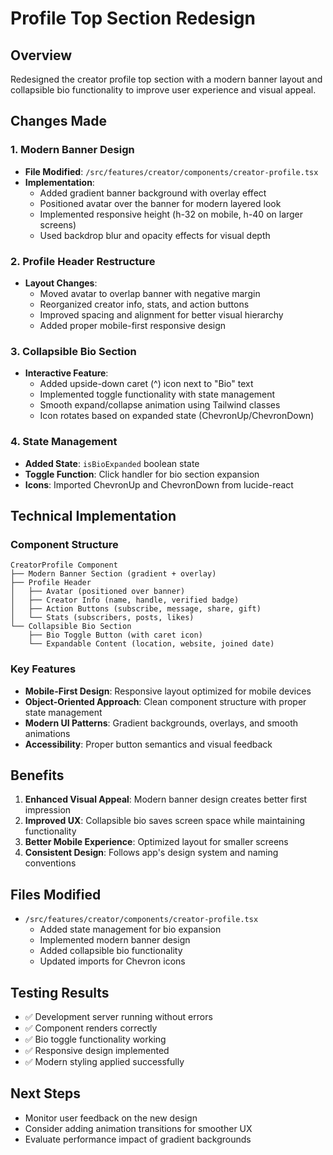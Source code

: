# Profile Top Section Redesign

## Overview
Redesigned the creator profile top section with a modern banner layout and collapsible bio functionality to improve user experience and visual appeal.

## Changes Made

### 1. Modern Banner Design
- **File Modified**: `/src/features/creator/components/creator-profile.tsx`
- **Implementation**: 
  - Added gradient banner background with overlay effect
  - Positioned avatar over the banner for modern layered look
  - Implemented responsive height (h-32 on mobile, h-40 on larger screens)
  - Used backdrop blur and opacity effects for visual depth

### 2. Profile Header Restructure
- **Layout Changes**:
  - Moved avatar to overlap banner with negative margin
  - Reorganized creator info, stats, and action buttons
  - Improved spacing and alignment for better visual hierarchy
  - Added proper mobile-first responsive design

### 3. Collapsible Bio Section
- **Interactive Feature**:
  - Added upside-down caret (^) icon next to "Bio" text
  - Implemented toggle functionality with state management
  - Smooth expand/collapse animation using Tailwind classes
  - Icon rotates based on expanded state (ChevronUp/ChevronDown)

### 4. State Management
- **Added State**: `isBioExpanded` boolean state
- **Toggle Function**: Click handler for bio section expansion
- **Icons**: Imported ChevronUp and ChevronDown from lucide-react

## Technical Implementation

### Component Structure
```
CreatorProfile Component
├── Modern Banner Section (gradient + overlay)
├── Profile Header
│   ├── Avatar (positioned over banner)
│   ├── Creator Info (name, handle, verified badge)
│   ├── Action Buttons (subscribe, message, share, gift)
│   └── Stats (subscribers, posts, likes)
└── Collapsible Bio Section
    ├── Bio Toggle Button (with caret icon)
    └── Expandable Content (location, website, joined date)
```

### Key Features
- **Mobile-First Design**: Responsive layout optimized for mobile devices
- **Object-Oriented Approach**: Clean component structure with proper state management
- **Modern UI Patterns**: Gradient backgrounds, overlays, and smooth animations
- **Accessibility**: Proper button semantics and visual feedback

## Benefits
1. **Enhanced Visual Appeal**: Modern banner design creates better first impression
2. **Improved UX**: Collapsible bio saves screen space while maintaining functionality
3. **Better Mobile Experience**: Optimized layout for smaller screens
4. **Consistent Design**: Follows app's design system and naming conventions

## Files Modified
- `/src/features/creator/components/creator-profile.tsx`
  - Added state management for bio expansion
  - Implemented modern banner design
  - Added collapsible bio functionality
  - Updated imports for Chevron icons

## Testing Results
- ✅ Development server running without errors
- ✅ Component renders correctly
- ✅ Bio toggle functionality working
- ✅ Responsive design implemented
- ✅ Modern styling applied successfully

## Next Steps
- Monitor user feedback on the new design
- Consider adding animation transitions for smoother UX
- Evaluate performance impact of gradient backgrounds